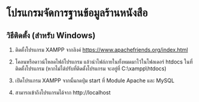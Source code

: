 # โปรแกรมจัดการฐานข้อมูลร้านหนังสือ

## วิธีติดตั้ง (สำหรับ Windows)

1. ติดตั้งโปรแกรม XAMPP จากลิงค์ https://www.apachefriends.org/index.html

1. โคลนหรือดาวน์โหลดไฟล์โปรแกรม แล้วนำไฟล์ภายในทั้งหมดมาไว้ในโฟลเดอร์ htdocs ในที่ติดตั้งโปรแกรม (หากไม่ได้ปรับที่ติดตั้งโปรแกรม จะอยู่ที่ C:\xampp\htdocs)

1. เปิดโปรแกรม XAMPP จากนั้นกดปุ่ม start ที่ Module Apache และ MySQL

1. สามารถเข้าถึงโปรแกรมได้จาก http://localhost

